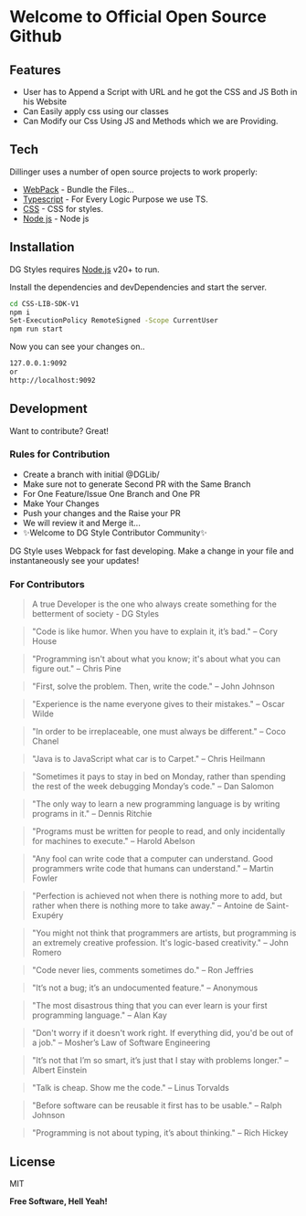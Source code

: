 # Welcome to Official Open Source Github 

## Features

- User has to Append a Script with URL and he got the CSS and JS Both in his Website
- Can Easily apply css using our classes
- Can Modify our Css Using JS and Methods which we are Providing.


## Tech

Dillinger uses a number of open source projects to work properly:

- [WebPack](https://www.npmjs.com/package/webpack) - Bundle the Files...
- [Typescript](https://www.typescriptlang.org/) - For Every Logic Purpose we use TS.
- [CSS](https://developer.mozilla.org/en-US/docs/Web/CSS) - CSS for styles.
- [Node js](https://nodejs.org/en) - Node js 

## Installation

DG Styles requires [Node.js](https://nodejs.org/) v20+ to run.

Install the dependencies and devDependencies and start the server.

```sh
cd CSS-LIB-SDK-V1
npm i 
Set-ExecutionPolicy RemoteSigned -Scope CurrentUser
npm run start
```
Now you can see your changes on..

```sh
127.0.0.1:9092
or 
http://localhost:9092
```

## Development
Want to contribute? Great!

### Rules for Contribution

- Create a branch with initial @DGLib/<Your Branch Name>
- Make sure not to generate Second PR with the Same Branch
- For One Feature/Issue One Branch and One PR 
- Make Your Changes 
- Push your changes and the Raise your PR
- We will review it and Merge it...
- ✨Welcome to DG Style  Contributor Community✨ 


DG Style uses  Webpack for fast developing.
Make a change in your file and instantaneously see your updates!

### For Contributors

> A true Developer is the one who always create something for the betterment of society - DG Styles

>  "Code is like humor. When you have to explain it, it’s bad." – Cory House

> "Programming isn't about what you know; it's about what you can figure out." – Chris Pine

> "First, solve the problem. Then, write the code." – John Johnson

> "Experience is the name everyone gives to their mistakes." – Oscar Wilde

> "In order to be irreplaceable, one must always be different." – Coco Chanel

> "Java is to JavaScript what car is to Carpet." – Chris Heilmann

> "Sometimes it pays to stay in bed on Monday, rather than spending the rest of the week debugging Monday’s code." – Dan Salomon

> "The only way to learn a new programming language is by writing programs in it." – Dennis Ritchie

> "Programs must be written for people to read, and only incidentally for machines to execute." – Harold Abelson

> "Any fool can write code that a computer can understand. Good programmers write code that humans can understand." – Martin Fowler

> "Perfection is achieved not when there is nothing more to add, but rather when there is nothing more to take away." – Antoine de Saint-Exupéry

> "You might not think that programmers are artists, but programming is an extremely creative profession. It's logic-based creativity." – John Romero

> "Code never lies, comments sometimes do." – Ron Jeffries

> "It’s not a bug; it’s an undocumented feature." – Anonymous

> "The most disastrous thing that you can ever learn is your first programming language." – Alan Kay

> "Don't worry if it doesn't work right. If everything did, you'd be out of a job." – Mosher’s Law of Software Engineering

> "It’s not that I’m so smart, it’s just that I stay with problems longer." – Albert Einstein

> "Talk is cheap. Show me the code." – Linus Torvalds

> "Before software can be reusable it first has to be usable." – Ralph Johnson

> "Programming is not about typing, it’s about thinking." – Rich Hickey

## License

MIT

**Free Software, Hell Yeah!**


